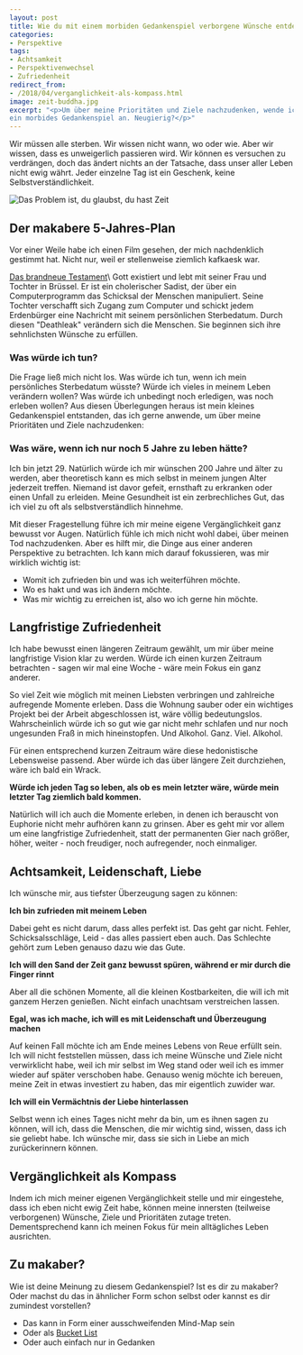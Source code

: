 ```yaml
---
layout: post
title: Wie du mit einem morbiden Gedankenspiel verborgene Wünsche entdecken kannst
categories:
- Perspektive
tags:
- Achtsamkeit
- Perspektivenwechsel
- Zufriedenheit
redirect_from:
- /2018/04/verganglichkeit-als-kompass.html
image: zeit-buddha.jpg
excerpt: "<p>Um über meine Prioritäten und Ziele nachzudenken, wende ich gerne
ein morbides Gedankenspiel an. Neugierig?</p>"
---
```


Wir müssen alle sterben. Wir wissen nicht wann, wo oder wie. Aber
wir wissen, dass es unweigerlich passieren wird. Wir können es versuchen
zu verdrängen, doch das ändert nichts an der Tatsache, dass unser aller
Leben nicht ewig währt. Jeder einzelne Tag ist ein Geschenk, keine
Selbstverständlichkeit.

![Das Problem ist, du glaubst, du hast Zeit]({{site.baseurl}}/assets/img/posts/zeit-buddha.jpg)

## Der makabere 5-Jahres-Plan

Vor einer Weile habe ich einen Film gesehen, der mich nachdenklich
gestimmt hat. Nicht nur, weil er stellenweise ziemlich kafkaesk war.

[Das brandneue Testament](http://www.dasbrandneuetestament-derfilm.de/)\\
Gott existiert und lebt mit seiner Frau und Tochter in Brüssel. Er ist
ein cholerischer Sadist, der über ein Computerprogramm das Schicksal der
Menschen manipuliert. Seine Tochter verschafft sich Zugang zum Computer
und schickt jedem Erdenbürger eine Nachricht mit seinem persönlichen
Sterbedatum. Durch diesen "Deathleak" verändern sich die Menschen. Sie
beginnen sich ihre sehnlichsten Wünsche zu
erfüllen.

### Was würde ich tun?

Die Frage ließ mich nicht los. Was würde ich tun, wenn ich mein
persönliches Sterbedatum wüsste? Würde ich vieles in meinem Leben
verändern wollen? Was würde ich unbedingt noch erledigen, was noch
erleben wollen? Aus diesen Überlegungen heraus ist mein kleines
Gedankenspiel entstanden, das ich gerne anwende, um über meine
Prioritäten und Ziele nachzudenken:

### Was wäre, wenn ich nur noch 5 Jahre zu leben hätte?

Ich bin jetzt 29. Natürlich würde ich mir wünschen 200 Jahre und älter
zu werden, aber theoretisch kann es mich selbst in meinem jungen Alter
jederzeit treffen. Niemand ist davor gefeit, ernsthaft zu erkranken oder
einen Unfall zu erleiden. Meine Gesundheit ist ein zerbrechliches Gut,
das ich viel zu oft als selbstverständlich hinnehme.

Mit dieser Fragestellung führe ich mir meine eigene Vergänglichkeit ganz
bewusst vor Augen. Natürlich fühle ich mich nicht wohl dabei, über
meinen Tod nachzudenken. Aber es hilft mir, die Dinge aus einer anderen
Perspektive zu betrachten. Ich kann mich darauf fokussieren, was mir
wirklich wichtig ist:

-   Womit ich zufrieden bin und was ich weiterführen möchte.
-   Wo es hakt und was ich ändern möchte.
-   Was mir wichtig zu erreichen ist, also wo ich gerne hin möchte.

## Langfristige Zufriedenheit

Ich habe bewusst einen längeren Zeitraum gewählt, um mir über meine
langfristige Vision klar zu werden. Würde ich einen kurzen Zeitraum
betrachten - sagen wir mal eine Woche - wäre mein Fokus ein ganz
anderer.

So viel Zeit wie möglich mit meinen Liebsten verbringen und zahlreiche
aufregende Momente erleben. Dass die Wohnung sauber oder ein wichtiges
Projekt bei der Arbeit abgeschlossen ist, wäre völlig bedeutungslos.
Wahrscheinlich würde ich so gut wie gar nicht mehr schlafen und nur noch
ungesunden Fraß in mich hineinstopfen. Und Alkohol. Ganz. Viel.
Alkohol.

Für einen entsprechend kurzen Zeitraum wäre diese hedonistische
Lebensweise passend. Aber würde ich das über längere Zeit durchziehen,
wäre ich bald ein Wrack.

**Würde ich jeden Tag so leben, als ob es mein letzter wäre, würde mein
letzter Tag ziemlich bald kommen.**

Natürlich will ich auch die Momente erleben, in denen ich berauscht von
Euphorie nicht mehr aufhören kann zu grinsen. Aber es geht mir vor allem
um eine langfristige Zufriedenheit, statt der permanenten Gier nach
größer, höher, weiter - noch freudiger, noch aufregender, noch
einmaliger.

## Achtsamkeit, Leidenschaft, Liebe

Ich wünsche mir, aus tiefster Überzeugung sagen zu können:

**Ich bin zufrieden mit meinem Leben**

Dabei geht es nicht darum, dass alles perfekt ist. Das geht gar nicht.
Fehler, Schicksalsschläge, Leid - das alles passiert eben auch. Das
Schlechte gehört zum Leben genauso dazu wie das Gute.

**Ich will den Sand der Zeit ganz bewusst spüren, während er mir durch die Finger rinnt**

Aber all die schönen Momente, all die kleinen Kostbarkeiten, die will
ich mit ganzem Herzen genießen. Nicht einfach unachtsam verstreichen
lassen.

**Egal, was ich mache, ich will es mit Leidenschaft und Überzeugung machen**

Auf keinen Fall möchte ich am Ende meines Lebens von Reue erfüllt sein.
Ich will nicht feststellen müssen, dass ich meine Wünsche und Ziele
nicht verwirklicht habe, weil ich mir selbst im Weg stand oder weil ich
es immer wieder auf später verschoben habe.
Genauso wenig möchte ich bereuen, meine Zeit in etwas investiert zu
haben, das mir eigentlich zuwider war.

**Ich will ein Vermächtnis der Liebe hinterlassen**

Selbst wenn ich eines Tages nicht mehr da bin, um es ihnen sagen zu
können, will ich, dass die Menschen, die mir wichtig sind, wissen, dass
ich sie geliebt habe. Ich wünsche mir, dass sie sich in Liebe an mich
zurückerinnern können.

## Vergänglichkeit als Kompass

Indem ich mich meiner eigenen Vergänglichkeit stelle und mir eingestehe,
dass ich eben nicht ewig Zeit habe, können meine innersten (teilweise
verborgenen) Wünsche, Ziele und Prioritäten zutage treten.
Dementsprechend kann ich meinen Fokus für mein alltägliches Leben
ausrichten.

## Zu makaber?

Wie ist deine Meinung zu diesem Gedankenspiel? Ist es dir zu makaber?
Oder machst du das in ähnlicher Form schon selbst oder kannst es dir
zumindest vorstellen?

-   Das kann in Form einer ausschweifenden Mind-Map sein
-   Oder als [Bucket List](https://www.urbandictionary.com/define.php?term=bucket%20list)
-   Oder auch einfach nur in Gedanken
